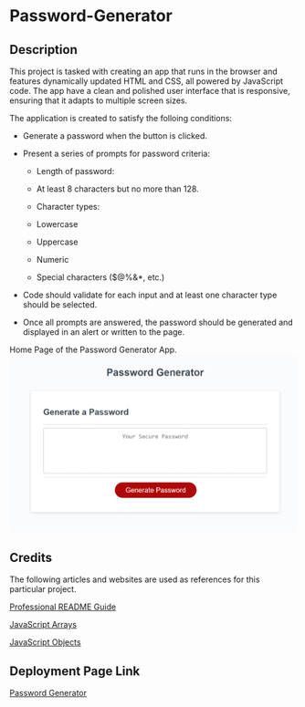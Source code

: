 # Password-Generator

## Description

This project is tasked with creating an app that runs in the browser and features dynamically updated HTML and CSS, all powered by JavaScript code. The app have a clean and polished user interface that is responsive, ensuring that it adapts to multiple screen sizes.

The application is created to satisfy the folloing conditions:

-  Generate a password when the button is clicked.

-  Present a series of prompts for password criteria:

   -  Length of password:

   -  At least 8 characters but no more than 128.

   -  Character types:

   -  Lowercase

   -  Uppercase

   -  Numeric

   -  Special characters ($@%&\*, etc.)

-  Code should validate for each input and at least one character type should be selected.

-  Once all prompts are answered, the password should be generated and displayed in an alert or written to the page.

Home Page of the Password Generator App.
![Image showing Password Generator App.](./images/password-generator-page.png)

## Credits

The following articles and websites are used as references for this particular project.

[Professional README Guide](https://coding-boot-camp.github.io/full-stack/github/professional-readme-guide)

[JavaScript Arrays](https://developer.mozilla.org/en-US/docs/Web/JavaScript/Reference/Global_Objects/Array)

[JavaScript Objects](https://developer.mozilla.org/en-US/docs/Web/JavaScript/Reference/Global_Objects/Object)

## Deployment Page Link

[Password Generator](https://anjalsali.github.io/Password-Generator/)
